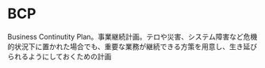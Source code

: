 # BCP
 Business Continutity Plan。事業継続計画。テロや災害、システム障害など危機的状況下に置かれた場合でも、重要な業務が継続できる方策を用意し、生き延びられるようにしておくための計画
